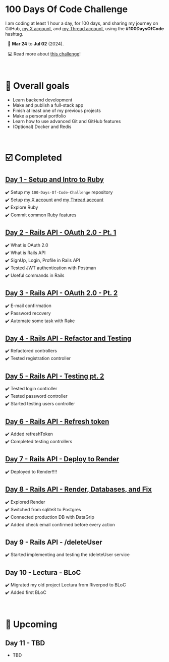 # 100 Days Of Code Challenge

I am coding at least 1 hour a day, for 100 days, and sharing my journey on GitHub, [my X account](https://twitter.com/__gianluc4), and [my Thread account](https://www.threads.net/__gianluc4), using the **#100DaysOfCode** hashtag.

&nbsp;
📆 **Mar 24** to **Jul 02** (2024).

&nbsp;
💻 Read more about [this challenge](https://www.freecodecamp.org/news/join-the-100daysofcode-556ddb4579e4/)!

&nbsp;
# 🎯 Overall goals
- Learn backend development
- Make and publish a full-stack app
- Finish at least one of my previous projects
- Make a personal portfolio
- Learn how to use advanced Git and GitHub features
- (Optional) Docker and Redis

&nbsp;
# ☑️ Completed
## [Day 1 - Setup and Intro to Ruby](https://github.com/gianlucaromeo/100-Days-Of-Code-Challenge/tree/main/Day%201%20-%20Intro%20to%20Ruby)
✔️ Setup my `100-Days-Of-Code-Challenge` repository
<br>
✔️ Setup [my X account](https://twitter.com/__gianluc4) and [my Thread account](https://www.threads.net/__gianluc4)
<br>
✔️ Explore Ruby
<br>
✔️ Commit common Ruby features

## [Day 2 - Rails API - OAuth 2.0 - Pt. 1](https://github.com/gianlucaromeo/100-Days-Of-Code-Challenge/tree/main/Days%202%20to%206%20-%20OAuth%202.0%20in%20Rails%20API)
✔️ What is OAuth 2.0
<br>
✔️ What is Rails API
<br>
✔️ SignUp, Login, Profile in Rails API
<br>
✔️ Tested JWT authentication with Postman
<br>
✔️ Useful commands in Rails

## [Day 3 - Rails API - OAuth 2.0 - Pt. 2](https://github.com/gianlucaromeo/100-Days-Of-Code-Challenge/tree/main/Days%202%20to%206%20-%20OAuth%202.0%20in%20Rails%20API)
✔️ E-mail confirmation
<br>
✔️ Password recovery
<br>
✔️ Automate some task with Rake

## [Day 4 - Rails API - Refactor and Testing](https://github.com/gianlucaromeo/100-Days-Of-Code-Challenge/tree/main/Days%202%20to%206%20-%20OAuth%202.0%20in%20Rails%20API)
✔️ Refactored controllers
<br>
✔️ Tested registration controller

## [Day 5 - Rails API - Testing pt. 2](https://github.com/gianlucaromeo/100-Days-Of-Code-Challenge/tree/main/Days%202%20to%206%20-%20OAuth%202.0%20in%20Rails%20API) 
✔️ Tested login controller
<br>
✔️ Tested password controller
<br>
✔️ Started testing users controller

## [Day 6 - Rails API - Refresh token](https://github.com/gianlucaromeo/100-Days-Of-Code-Challenge/tree/main/Days%202%20to%206%20-%20OAuth%202.0%20in%20Rails%20API)
✔️ Added refreshToken
<br>
✔️ Completed testing controllers

## [Day 7 - Rails API - Deploy to Render](https://github.com/gianlucaromeo/rails-api-backend)
✔️ Deployed to Render!!!!

## [Day 8 - Rails API - Render, Databases, and Fix](https://github.com/gianlucaromeo/rails-api-backend)
✔️ Explored Render
<br>
✔️ Switched from sqlite3 to Postgres
<br>
✔️ Connected production DB with DataGrip
<br>
✔️ Added check email confirmed before every action

## Day 9 - Rails API - /deleteUser
✔️ Started implementing and testing the /deleteUser service

## Day 10 - Lectura - BLoC
✔️ Migrated my old project Lectura from Riverpod to BLoC
<br>
✔️ Added first BLoC

&nbsp;
# 👀 Upcoming
## Day 11 - TBD 
- TBD
